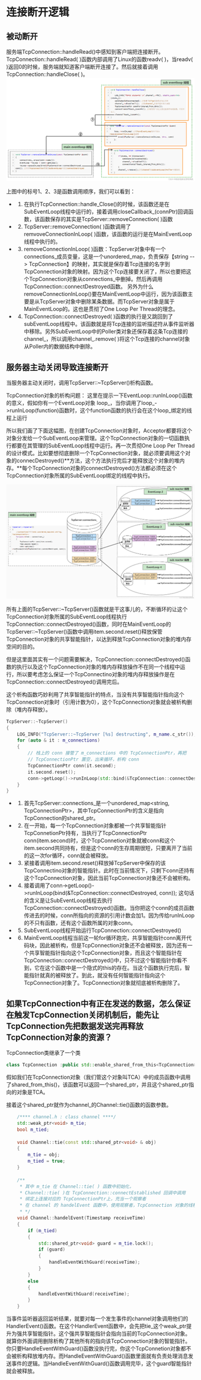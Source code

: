 # 连接断开逻辑

## 被动断开

服务端TcpConnection::handleRead()中感知到客户端把连接断开。TcpConnection::handleRead( )函数内部调用了Linux的函数readv( )，当readv( )返回0的时候，服务端就知道客户端断开连接了。然后就接着调用TcpConnection::handleClose( )。
![alt text](photos/close1.png)

上图中的标号1、2、3是函数调用顺序，我们可以看到：

- 1. 在执行TcpConnection::handle_Close()的时候，该函数还是在SubEventLoop线程中运行的，接着调用closeCallback_(connPtr)回调函数，该函数保存的其实是TcpServer::removeConnection( )函数
- 2. TcpServer::removeConnection( )函数调用了remvoveConnectionInLoop( )函数，该函数的运行是在MainEventLoop线程中执行的。
- 3. removeConnectionInLoop( )函数：TcpServer对象中有一个connections_成员变量，这是一个unordered_map，负责保存【string --> TcpConnection】的映射，其实就是保存着Tcp连接的名字到TcpConnection对象的映射。因为这个Tcp连接要关闭了，所以也要把这个TcpConnection对象从connections_中删掉。然后再调用TcpConnection::connectDestroyed函数。
另外为什么removeConnectionInLoop()要在MainEventLoop中运行，因为该函数主要是从TcpServer对象中删除某条数据。而TcpServer对象是属于MainEventLoop的。这也是贯彻了One Loop Per Thread的理念。
- 4. TcpConnection::connectDestroyed( )函数的执行是又跳回到了subEventLoop线程中。该函数就是将Tcp连接的监听描述符从事件监听器中移除。另外SubEventLoop中的Poller类对象还保存着这条Tcp连接的channel_，所以调用channel_.remove( )将这个Tcp连接的channel对象从Poller内的数据结构中删除。

## 服务器主动关闭导致连接断开

当服务器主动关闭时，调用TcpServer::~TcpServer()析构函数。

TcpConnection对象的析构问题：
这里在提示一下EventLoop::runInLoop()函数的意义，假如你有一个EventLoop对象 loop_，当你调用了loop_->runInLoop(function)函数时，这个function函数的执行会在这个loop_绑定的线程上运行

所以我们画了下面这幅图，在创建TcpConnection对象时，Acceptor都要将这个对象分发给一个SubEventLoop来管理。这个TcpConnection对象的一切函数执行都要在其管理的SubEventLoop线程中运行。再一次贯彻One Loop Per Thread的设计模式。比如要想彻底删除一个TcpConnection对象，就必须要调用这个对象的connecDestroyed()**方法，这个方法执行完后才能释放这个对象的堆内存。**每个TcpConnection对象的connectDestroyed()方法都必须在这个TcpConnection对象所属的SubEventLoop绑定的线程中执行。

![alt text](photos/close2.png)

所有上面的TcpServer::~TcpServer()函数就是干这事儿的，不断循环的让这个TcpConnection对象所属的SubEventLoop线程执行TcpConnection::connectDestroyed()函数，同时在MainEventLoop的TcpServer::~TcpServer()函数中调用item.second.reset()释放保管TcpConnection对象的共享智能指针，以达到释放TcpConnection对象的堆内存空间的目的。

但是这里面其实有一个问题需要解决，TcpConnection::connectDestroyed()函数的执行以及这个TcpConnection对象的堆内存释放操作不在同一个线程中运行，所以要考虑怎么保证一个TcpConnectino对象的堆内存释放操作是在TcpConnection::connectDestroyed()调用完后。

这个析构函数巧妙利用了共享智能指针的特点，当没有共享智能指针指向这个TcpConnection对象时（引用计数为0），这个TcpConnection对象就会被析构删除（堆内存释放）。

```C++
TcpServer::~TcpServer()
{
    LOG_INFO("TcpServer::~TcpServer [%s] destructing", m_name.c_str());
    for (auto & it : m_connections)
    {
        // 栈上的 conn 接管了 m_connections 中的 TcpConnectionPtr，再把
        // TcpConnectionPtr 置空，出来循环，析构 conn
        TcpConnectionPtr conn(it.second);
        it.second.reset();
        conn->getLoop()->runInLoop(std::bind(&TcpConnection::connectDestroyed, conn));
    }
}
```

- 1. 首先TcpServer::connections_是一个unordered_map<string, TcpConnectionPtr>，其中TcpConnectionPtr的含义是指向TcpConnection的shared_ptr。
- 2. 在一开始，每一个TcpConnection对象都被一个共享智能指针TcpConnetionPtr持有，当执行了TcpConnectionPtr conn(item.second)时，这个TcpConnetion对象就被conn和这个item.second共同持有，但是这个conn的生存周期很短，只要离开了当前的这一次for循环，conn就会被释放。
- 3. 紧接着调用item.second.reset()释放掉TcpServer中保存的该TcpConnectino对象的智能指针。此时在当前情况下，只剩下conn还持有这个TcpConnection对象，因此当前TcpConnection对象还不会被析构。
- 4. 接着调用了conn->getLoop()->runInLoop(bind(&TcpConnection::connectDestroyed, conn));
这句话的含义是让SubEventLoop线程去执行TcpConnection::connectDestroyed()函数。当你把这个conn的成员函数传进去的时候，conn所指向的资源的引用计数会加1。因为传给runInLoop的不只有函数，还有这个函数所属的对象conn。
- 5. SubEventLoop线程开始运行TcpConnection::connectDestroyed()
- 6. MainEventLoop线程当前这一轮for循环跑完，共享智能指针conn离开代码块，因此被析构，但是TcpConnection对象还不会被释放，因为还有一个共享智能指针指向这个TcpConnection对象，而且这个智能指针在TcpConnection::connectDestroyed()中，只不过这个智能指针你看不到，它在这个函数中是一个隐式的this的存在。当这个函数执行完后，智能指针就真的被释放了。到此，就没有任何智能指针指向这个TcpConnection对象了。TcpConnection对象就彻底被析构删除了。

## 如果TcpConnection中有正在发送的数据，怎么保证在触发TcpConnection关闭机制后，能先让TcpConnection先把数据发送完再释放TcpConnection对象的资源？

TcpConnection类继承了一个类

```C++
class TcpConnection :public std::enable_shared_from_this<TcpConnection>
```

假如我们在TcpConnection对象（我们管这个对象叫TCA）中的成员函数中调用了shared_from_this()，该函数可以返回一个shared_ptr，并且这个shared_ptr指向的对象是TCA。

接着这个shared_ptr就作为channel_的Channel::tie()函数的函数参数。

```C++
    /**** channel.h : class channel ****/ 
    std::weak_ptr<void> m_tie;
    bool m_tied;

    void Channel::tie(const std::shared_ptr<void> & obj)
    {
        m_tie = obj;
        m_tied = true;
    }

    /**
     * 其中 m_tie 在 Channel::tie( ) 函数中初始化，
     * Channel::tie( )在 TcpConnection::connectEstablished 回调中调用
     * 绑定上连接对应的 TcpConnectionPtr上，充当一个观察者
     * 在 channel 的 handelEvent 函数中，使用观察者，TcpConnection 对象的线程安全
     * */ 
    void Channel::handelEvent(Timestamp receiveTime)
    {
        if (m_tied)
        {
            std::shared_ptr<void> guard = m_tie.lock();
            if (guard)
            {
                handleEventWithGuard(receiveTime);
            }
        }
        else
        {
            handleEventWithGuard(receiveTime);
        }
    }
```

当事件监听器返回监听结果，就要对每一个发生事件的channel对象调用他们的HandlerEvent()函数。在这个HandlerEvent函数中，会先把tie_这个weak_ptr提升为强共享智能指针。这个强共享智能指针会指向当前的TcpConnection对象。就算你外面调用删除析构了其他所有的指向该TcpConnection对象的智能指针。你只要HandleEventWithGuard()函数没执行完，你这个TcpConnetion对象都不会被析构释放堆内存。而HandleEventWithGuard()函数里面就有负责处理消息发送事件的逻辑。当HandleEventWithGuard()函数调用完毕，这个guard智能指针就会被释放。
